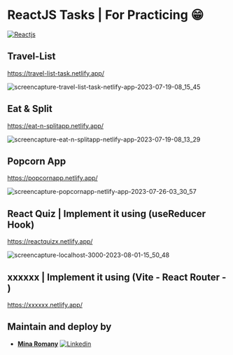 # ReactJS Tasks | For Practicing 😁

[![Reactjs](https://img.shields.io/badge/Reactjs-18.16.0-blue.svg)](https://github.com/facebook/react)

## Travel-List

https://travel-list-task.netlify.app/

![screencapture-travel-list-task-netlify-app-2023-07-19-08_15_45](https://github.com/MinaRomany53/ReactJS-Tasks/assets/84532337/da18e845-5157-4886-b250-0937c2637a17)

## Eat & Split

https://eat-n-splitapp.netlify.app/

![screencapture-eat-n-splitapp-netlify-app-2023-07-19-08_13_29](https://github.com/MinaRomany53/ReactJS-Tasks/assets/84532337/793b6b69-cd83-432d-b2e1-b44436379516)

## Popcorn App

https://popcornapp.netlify.app/

![screencapture-popcornapp-netlify-app-2023-07-26-03_30_57](https://github.com/MinaRomany53/ReactJS-Tasks/assets/84532337/ef9d1cdf-08ab-4b34-8aa6-c734b13d9b1f)

## React Quiz | Implement it using (useReducer Hook)

https://reactquizx.netlify.app/

![screencapture-localhost-3000-2023-08-01-15_50_48](https://github.com/MinaRomany53/ReactJS-Tasks/assets/84532337/194fb8ee-96e0-4400-bc50-740b05b3513b)

## xxxxxx | Implement it using (Vite - React Router - )

https://xxxxxx.netlify.app/

## Maintain and deploy by

- [**Mina Romany**](https://github.com/MinaRomany53)
  [![Linkedin](https://img.shields.io/badge/-linkedin-grey?logo=linkedin)](https://www.linkedin.com/in/mina-romany-6828a4218/)
